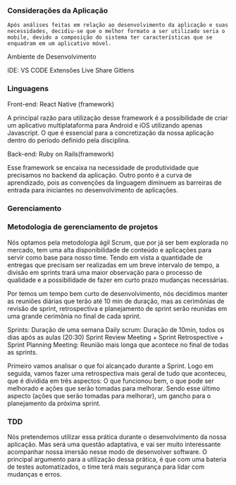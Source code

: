 ### Considerações da Aplicação

	Após análises feitas em relação ao desenvolvimento da aplicação e suas necessidades, decidiu-se que o melhor formato a ser utilizado seria o mobile, devido a composição do sistema ter características que se enquadram em um aplicativo móvel.

Ambiente de Desenvolvimento

IDE: VS CODE
Extensões
Live Share
Gitlens
 
### Linguagens

Front-end: React Native (framework)

A principal razão para utilização desse framework é a possibilidade de criar um aplicativo multiplataforma para Android e iOS utilizando apenas Javascript. O que é essencial para a  concretização da nossa aplicação dentro do período definido pela disciplina.

Back-end: Ruby on Rails(framework)

Esse framework se encaixa na necessidade de produtividade que precisamos no backend da aplicação. Outro ponto é a curva de aprendizado, pois as convenções da linguagem diminuem as barreiras de entrada para iniciantes no desenvolvimento de aplicações.

### Gerenciamento 

### Metodologia de gerenciamento de projetos

Nós optamos pela metodologia ágil Scrum, que por já ser bem explorada no mercado, tem uma alta disponibilidade de conteúdo e aplicações para servir como base para nosso time. Tendo em vista a quantidade de entregas que precisam ser realizadas em um breve intervalo de tempo, a divisão em sprints trará uma maior observação para o processo de qualidade e a possibilidade de fazer em curto prazo mudanças necessárias. 

Por temos um tempo bem curto de desenvolvimento, nós decidimos manter as reuniões diárias que terão até 10 min de duração, mas as cerimônias de revisão de sprint, retrospectiva e planejamento de sprint serão reunidas em uma grande cerimônia no final de cada sprint.

Sprints: Duração de uma semana
Daily scrum: Duração de 10min, todos os dias após as aulas (20:30)
Sprint Review Meeting + Sprint Retrospective + Sprint Planning Meeting: Reunião mais longa que acontece no final de todas as sprints. 

Primeiro vamos analisar o que foi alcançado durante a Sprint.
Logo em seguida, vamos fazer uma  retrospectiva mais geral de tudo que aconteceu, que é dividida em três aspectos: O que funcionou bem, o que pode ser melhorado e ações que serão tomadas para melhorar.
Sendo esse último aspecto (ações que serão tomadas para melhorar), um gancho para o planejamento da próxima sprint.

### TDD

Nós pretendemos utilizar essa prática durante o desenvolvimento da nossa aplicação. Mas será uma questão adaptativa, e vai ser muito interessante acompanhar nossa imersão nesse modo de desenvolver software. O principal argumento para a utilização dessa prática, é que com uma bateria de testes automatizados, o time terá mais segurança para lidar com mudanças e erros.





